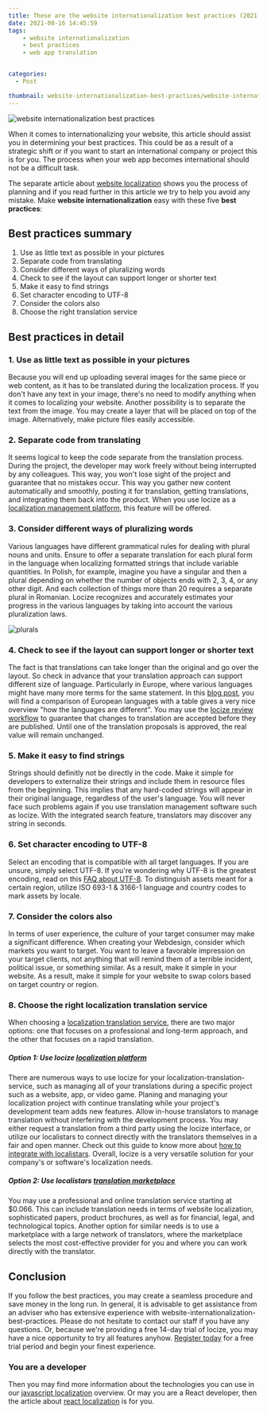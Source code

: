 ```yaml
---
title: These are the website internationalization best practices (2021)
date: 2021-08-16 14:45:59
tags:
	- website internationalization
	- best practices
	- web app translation


categories:
  - Post

thumbnail: website-internationalization-best-practices/website-internationalization-best-practices.webp
---
```


![website internationalization best practices](website-internationalization-best-practices.webp "website internationalization best practices")


When it comes to internationalizing your website, this article should assist you in determining your best practices. This could be as a result of a strategic shift or if you want to start an international company or project this is for you. The process when your web app becomes international should not be a difficult task. 

The separate article about <a href="/blog/website-localization/" title="website localization">website localization</a> shows you the process of planning and if you read further in this article we try to help you avoid any mistake. Make <b>website internationalization</b> easy with these five <b>best practices</b>:

## Best practices summary
  1. Use as little text as possible in your pictures
  2. Separate code from translating
  3. Consider different ways of pluralizing words
  4. Check to see if the layout can support longer or shorter text
  5. Make it easy to find strings
  6. Set character encoding to UTF-8
  7. Consider the colors also
  8. Choose the right translation service


## Best practices in detail

### 1. Use as little text as possible in your pictures
Because you will end up uploading several images for the same piece or web content, as it has to be translated during the localization process. If you don't have any text in your image, there's no need to modify anything when it comes to localizing your website. Another possibility is to separate the text from the image. You may create a layer that will be placed on top of the image. Alternatively, make picture files easily accessible.

### 2. Separate code from translating
It seems logical to keep the code separate from the translation process. During the project, the developer may work freely without being interrupted by any colleagues. This way, you won't lose sight of the project and guarantee that no mistakes occur. This way you gather new content automatically and smoothly, posting it for translation, getting translations, and integrating them back into the product. When you use locize as a <a href="https://locize.com/" title="localization management platform">localization management platform</a>, this feature will be offered.

### 3. Consider different ways of pluralizing words
Various languages have different grammatical rules for dealing with plural nouns and units. Ensure to offer a separate translation for each plural form in the language when localizing formatted strings that include variable quantities. In Polish, for example, imagine you have a singular and then a plural depending on whether the number of objects ends with 2, 3, 4, or any other digit. And each collection of things more than 20 requires a separate plural in Romanian. Locize recognizes and accurately estimates your progress in the various languages by taking into account the various pluralization laws.

![plurals](locize_plurals.webp "plurals")

### 4. Check to see if the layout can support longer or shorter text
The fact is that translations can take longer than the original and go over the layout. So check in advance that your translation approach can support different size of language. Particularly in Europe, where various languages might have many more terms for the same statement. In this <a href="https://www.inter-contact.de/en/blog/text-length-languages?dt=1629440931092" title="blog post">blog post</a>, you will find a comparison of European languages with a table gives a very nice overview "how the languages are different". You may use the <a href="https://docs.locize.com/whats-inside/review-workflow" title="locize review workflow">locize review workflow</a> to guarantee that changes to translation are accepted before they are published. Until one of the translation proposals is approved, the real value will remain unchanged.

### 5. Make it easy to find strings
Strings should definitly not be directly in the code. Make it simple for developers to externalize their strings and include them in resource files from the beginning. This implies that any hard-coded strings will appear in their original language, regardless of the user's language. You will never face such problems again if you use translation management software such as locize. With the integrated search feature, translators may discover any string in seconds.

### 6. Set character encoding to UTF-8
Select an encoding that is compatible with all target languages. If you are unsure, simply select UTF-8. If you're wondering why UTF-8 is the greatest encoding, read on this <a href="https://www.w3.org/International/questions/qa-choosing-encodings.en" title="FAQ about UTF-8">FAQ about UTF-8</a>. To distinguish assets meant for a certain region, utilize ISO 693-1 & 3166-1 language and country codes to mark assets by locale.

### 7. Consider the colors also
In terms of user experience, the culture of your target consumer may make a significant difference. When creating your Webdesign, consider which markets you want to target. You want to leave a favorable impression on your target clients, not anything that will remind them of a terrible incident, political issue, or something similar. As a result, make it simple in your website. As a result, make it simple for your website to swap colors based on target country or region.

### 8. Choose the right localization translation service
When choosing a <a href="https://locize.com/services.html" title="localization translation service">localization translation service</a>, there are two major options: one that focuses on a professional and long-term approach, and the other that focuses on a rapid translation. 

##### Option 1: Use locize <a href="https://locize.com/" title="localization platform">localization platform</a>
There are numerous ways to use locize for your localization-translation-service, such as managing all of your translations during a specific project such as a website, app, or video game. Planing and managing your localization project with continue translating while your project's development team adds new features. Allow in-house translators to manage translation without interfering with the development process. You may either request a translation from a third party using the locize interface, or utilize our localistars to connect directly with the translators themselves in a fair and open manner. Check out this guide to know more about <a href="https://docs.locize.com/guides-tips-and-tricks/working-with-translators" title="how to integrate with localistars">how to integrate with localistars</a>. Overall, locize is a very versatile solution for your company's or software's localization needs.

##### Option 2: Use localistars <a href="https://localistars.com/" title="translation marketplace">translation marketplace</a>
You may use a professional and online translation service starting at $0.066. This can include translation needs in terms of website localization, sophisticated papers, product brochures, as well as for financial, legal, and technological topics. Another option for similar needs is to use a marketplace with a large network of translators, where the marketplace selects the most cost-effective provider for you and where you can work directly with the translator.

## Conclusion
If you follow the best practices, you may create a seamless procedure and save money in the long run. In general, it is advisable to get assistance from an adviser who has extensive experience with website-internationalization-best-practices. Please do not hesitate to contact our staff if you have any questions. Or, because we're providing a free 14-day trial of locize, you may have a nice opportunity to try all features anyhow. <a href="https://www.locize.app/login" title="Register today">Register today</a> for a free trial period and begin your finest experience. 

### You are a developer
Then you may find more information about the technologies you can use in our <a href="https://locize.com/javascript-localization.html" title="javascript localization">javascript localization</a> overview.
Or may you are a React developer, then the article about <a href="/blog/how-to-internationalize-react-i18next/" title="react localization">react localization</a> is for you.
